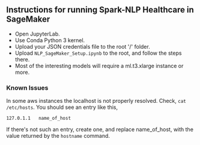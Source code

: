 ## Instructions for running Spark-NLP Healthcare in SageMaker
+ Open JupyterLab.
+ Use Conda Python 3 kernel.
+ Upload your JSON credentials file to the root '/' folder.
+ Upload `NLP_SageMaker_Setup.ipynb` to the root, and follow the steps there.
+ Most of the interesting models will require a ml.t3.xlarge instance or more. 

### Known Issues
In some aws instances the localhost is not properly resolved. Check, `cat /etc/hosts`. You should see an entry like this,
```
127.0.1.1	name_of_host
```
If there's not such an entry, create one, and replace name_of_host, with the value returned by the `hostname` command.

